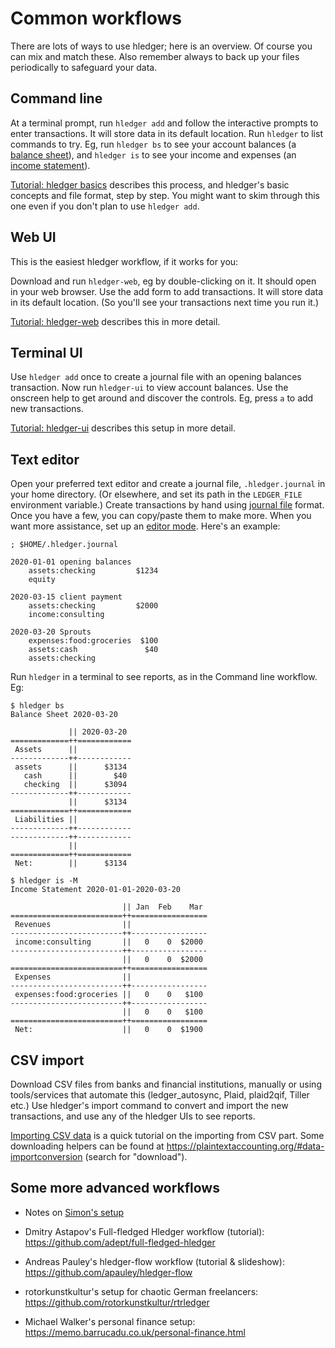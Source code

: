 # Common workflows

<div class=pagetoc>

<!-- toc -->
</div>

There are lots of ways to use hledger; here is an overview.
Of course you can mix and match these.
Also remember always to back up your files periodically to safeguard your data.

## Command line

At a terminal prompt, run `hledger add` and follow the interactive prompts to enter transactions.
It will store data in its default location.
Run `hledger` to list commands to try.
Eg, run
`hledger bs` to see your account balances (a [balance sheet]), and
`hledger is` to see your income and expenses (an [income statement]).

[Tutorial: hledger basics](add.md) describes this process, and hledger's basic concepts and file format, step by step.
You might want to skim through this one even if you don't plan to use `hledger add`.

## Web UI

This is the easiest hledger workflow, if it works for you:

Download and run `hledger-web`, eg by double-clicking on it.
It should open in your web browser.
Use the add form to add transactions.
It will store data in its default location.
(So you'll see your transactions next time you run it.)

[Tutorial: hledger-web](web.md) describes this in more detail.

## Terminal UI

Use `hledger add` once to create a journal file with an opening balances transaction.
Now run `hledger-ui` to view account balances.
Use the onscreen help to get around and discover the controls.
Eg, press `a` to add new transactions.

[Tutorial: hledger-ui](ui.md) describes this setup in more detail.

## Text editor

Open your preferred text editor and create a journal file, `.hledger.journal` in your home directory.
(Or elsewhere, and set its path in the `LEDGER_FILE` environment variable.)
Create transactions by hand using [journal file](hledger.html) format.
Once you have a few, you can copy/paste them to make more.
When you want more assistance, set up an [editor mode](editors.md).
Here's an example:

```journal
; $HOME/.hledger.journal

2020-01-01 opening balances
    assets:checking         $1234
    equity

2020-03-15 client payment
    assets:checking         $2000
    income:consulting

2020-03-20 Sprouts
    expenses:food:groceries  $100
    assets:cash               $40
    assets:checking
```

Run `hledger` in a terminal to see reports, as in the Command line workflow. Eg:

```shell
$ hledger bs
Balance Sheet 2020-03-20

             || 2020-03-20 
=============++============
 Assets      ||            
-------------++------------
 assets      ||      $3134 
   cash      ||        $40 
   checking  ||      $3094 
-------------++------------
             ||      $3134 
=============++============
 Liabilities ||            
-------------++------------
-------------++------------
             ||            
=============++============
 Net:        ||      $3134 

$ hledger is -M
Income Statement 2020-01-01-2020-03-20

                         || Jan  Feb    Mar 
=========================++=================
 Revenues                ||                 
-------------------------++-----------------
 income:consulting       ||   0    0  $2000 
-------------------------++-----------------
                         ||   0    0  $2000 
=========================++=================
 Expenses                ||                 
-------------------------++-----------------
 expenses:food:groceries ||   0    0   $100 
-------------------------++-----------------
                         ||   0    0   $100 
=========================++=================
 Net:                    ||   0    0  $1900 
```

## CSV import

Download CSV files from banks and financial institutions, manually or
using tools/services that automate this (ledger_autosync, Plaid, plaid2qif, Tiller etc.)
Use hledger's import command to convert and import the new transactions,
and use any of the hledger UIs to see reports.

[Importing CSV data](import-csv.md) is a quick tutorial on the importing from CSV part.
Some downloading helpers can be found at
<https://plaintextaccounting.org/#data-importconversion> (search for "download").


## Some more advanced workflows

- Notes on [Simon's setup](simons-setup.md)

- Dmitry Astapov's Full-fledged Hledger workflow (tutorial):\
  <https://github.com/adept/full-fledged-hledger>

- Andreas Pauley's hledger-flow workflow (tutorial & slideshow):\
  <https://github.com/apauley/hledger-flow>

- rotorkunstkultur's setup for chaotic German freelancers:\
  <https://github.com/rotorkunstkultur/rtrledger>

- Michael Walker's personal finance setup:\
  <https://memo.barrucadu.co.uk/personal-finance.html>


[convert]:           convert-csv-files.md
[import]:            hledger.md#import
[balance sheet]:     https://en.wikipedia.org/wiki/Balance_sheet#Personal
[income statement]:  https://en.wikipedia.org/wiki/Income_statement

